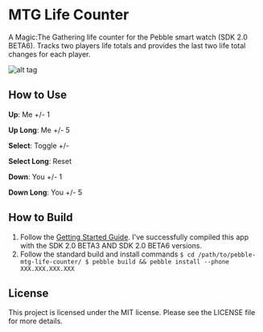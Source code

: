 MTG Life Counter
===================
A Magic:The Gathering life counter for the Pebble smart watch (SDK 2.0 BETA6). Tracks two players life totals and provides the last two life total changes for each player.

![alt tag](https://raw.github.com/crankeye/pebble-mtg-life-counter/master/screenshots/usage.png) 

How to Use
----------
**Up**: Me +/- 1

**Up Long**: Me +/- 5

**Select**: Toggle +/-

**Select Long**: Reset

**Down**: You +/- 1

**Down Long**: You +/- 5

How to Build
------------
1. Follow the [Getting Started Guide](https://developer.getpebble.com/2/getting-started/). I've successfully compiled this app with the SDK 2.0 BETA3 AND SDK 2.0 BETA6 versions.
2. Follow the standard build and install commands
`$ cd /path/to/pebble-mtg-life-counter/
$ pebble build && pebble install --phone XXX.XXX.XXX.XXX`

License
-------
This project is licensed under the MIT license. Please see the LICENSE file for more details.
